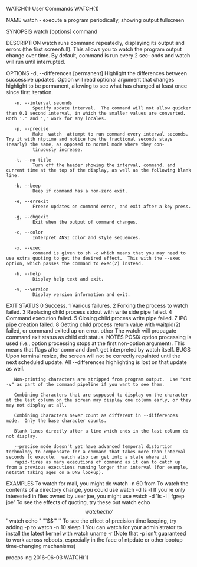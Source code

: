 WATCH(1)                                                                                     User Commands                                                                                    WATCH(1)

NAME
       watch - execute a program periodically, showing output fullscreen

SYNOPSIS
       watch [options] command

DESCRIPTION
       watch runs command repeatedly, displaying its output and errors (the first screenfull).  This allows you to watch the program output change over time.  By default, command is run every 2 sec‐
       onds and watch will run until interrupted.

OPTIONS
       -d, --differences [permanent]
              Highlight the differences between successive updates.  Option will read optional argument that changes highlight to be permanent, allowing to see what has changed at least  once  since
              first iteration.

       -n, --interval seconds
              Specify update interval.  The command will not allow quicker than 0.1 second interval, in which the smaller values are converted. Both '.' and ',' work for any locales.

       -p, --precise
              Make  watch  attempt to run command every interval seconds. Try it with ntptime and notice how the fractional seconds stays (nearly) the same, as opposed to normal mode where they con‐
              tinuously increase.

       -t, --no-title
              Turn off the header showing the interval, command, and current time at the top of the display, as well as the following blank line.

       -b, --beep
              Beep if command has a non-zero exit.

       -e, --errexit
              Freeze updates on command error, and exit after a key press.

       -g, --chgexit
              Exit when the output of command changes.

       -c, --color
              Interpret ANSI color and style sequences.

       -x, --exec
              command is given to sh -c which means that you may need to use extra quoting to get the desired effect.  This with the --exec option, which passes the command to exec(2) instead.

       -h, --help
              Display help text and exit.

       -v, --version
              Display version information and exit.

EXIT STATUS
              0      Success.
              1      Various failures.
              2      Forking the process to watch failed.
              3      Replacing child process stdout with write side pipe failed.
              4      Command execution failed.
              5      Closing child process write pipe failed.
              7      IPC pipe creation failed.
              8      Getting child process return value with waitpid(2) failed, or command exited up on error.
              other  The watch will propagate command exit status as child exit status.
NOTES
       POSIX option processing is used (i.e., option processing stops at the first non-option argument).  This means that flags after command don't get interpreted by watch itself.
BUGS
       Upon terminal resize, the screen will not be correctly repainted until the next scheduled update.  All --differences highlighting is lost on that update as well.

       Non-printing characters are stripped from program output.  Use "cat -v" as part of the command pipeline if you want to see them.

       Combining Characters that are supposed to display on the character at the last column on the screen may display one column early, or they may not display at all.

       Combining Characters never count as different in --differences mode.  Only the base character counts.

       Blank lines directly after a line which ends in the last column do not display.

       --precise mode doesn't yet have advanced temporal distortion technology to compensate for a command that takes more than interval seconds to execute.  watch also can get into a state where it
       rapid-fires as many executions of command as it can to catch up from a previous executions running longer than interval (for example, netstat taking ages on a DNS lookup).
EXAMPLES
       To watch for mail, you might do
              watch -n 60 from
       To watch the contents of a directory change, you could use
              watch -d ls -l
       If you're only interested in files owned by user joe, you might use
              watch -d 'ls -l | fgrep joe'
       To see the effects of quoting, try these out
              watch echo $$
              watch echo '$$'
              watch echo "'"'$$'"'"
       To see the effect of precision time keeping, try adding -p to
              watch -n 10 sleep 1
       You can watch for your administrator to install the latest kernel with
              watch uname -r
       (Note that -p isn't guaranteed to work across reboots, especially in the face of ntpdate or other bootup time-changing mechanisms)

procps-ng                                                                                     2016-06-03                                                                                      WATCH(1)
